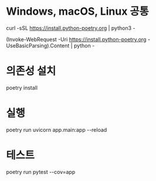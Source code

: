 # Windows, macOS, Linux 공통
curl -sSL https://install.python-poetry.org | python3 -

(Invoke-WebRequest -Uri https://install.python-poetry.org -UseBasicParsing).Content | python -

# 의존성 설치
poetry install

# 실행
poetry run uvicorn app.main:app --reload


# 테스트
poetry run pytest --cov=app


#